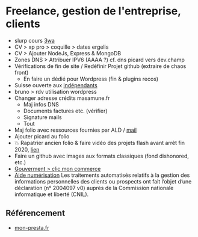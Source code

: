 # Freelance, gestion de l'entreprise, clients

- slurp cours [3wa](https://e.3wa.fr/user/profile.php?id=2257)
- CV > xp pro > coquille > dates ergelis
- CV > Ajouter NodeJs, Express & MongoDB
- Zones DNS > Attribuer IPV6 (AAAA ?) cf. dns picard vers dev.champ
- Vérifications de fin de site / Redéfinir Projet github (extraire de chaos front)
  - En faire un dédié pour Wordpress (fin & plugins recos)
- Suisse ouverte aux [indépendants](https://www.indep-it.ch/fr/)
- bruno > rdv utilisation wordpress
- Changer adresse crédits masamune.fr
  - Maj infos DNS
  - Documents factures etc. (vérifier)
  - Signature mails
  - Tout
- Maj folio avec ressources fournies par ALD / [mail](https://mail.google.com/mail/u/0/#inbox/QgrcJHsHpqdCRqsjhBkfHSnLRzQFrCKhXSv)
- Ajouter picard au folio
- 💥 Rapatrier ancien folio & faire vidéo des projets flash avant arrêt fin 2020, [lien](http://stusavais.free.fr/folio/)
- Faire un github avec images aux formats classiques (fond dishonored, etc.)
- [Gouverment > clic mon commerce](https://www.clique-mon-commerce.gouv.fr/)
- [Aide numérisation](https://www.auto-entrepreneur.fr/actualite/aide-numerisation-suite-au-confinement-comment-faire-son-site-internet-pour-vendre-en-ligne/)
  Les traitements automatisés relatifs à la gestion des informations personnelles des clients ou prospects ont fait l’objet d’une déclaration (n° 2004097 v0) auprès de la Commission nationale informatique et liberté (CNIL).

## Référencement

- [mon-presta.fr](https://mon-presta.fr/)
